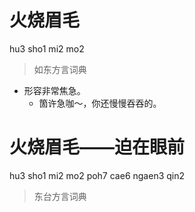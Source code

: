 # 火烧眉毛
hu3 sho1 mi2 mo2
> 如东方言词典
- 形容非常焦急。
  - 箇许急咖～，你还慢慢吞吞的。

# 火烧眉毛——迫在眼前
hu3 sho1 mi2 mo2 poh7 cae6 ngaen3 qin2
> 东台方言词典

